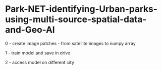 # Park-NET-identifying-Urban-parks-using-multi-source-spatial-data-and-Geo-AI

0 - create image patches - from satellite images to numpy array

1 - train model and save in drive

2 - access model on different city
